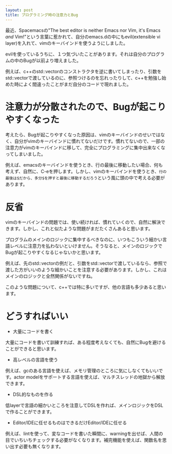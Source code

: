```yaml
---
layout: post
title: プログラミング時の注意力とBug
---
```

最近、Spacemacsの"The best editor is neither Emacs nor Vim, it's Emacs *and* Vim!"という言葉に惹かれて、自分のemacs.dの中にもevil(extensible vi layer)を入れて、vimのキーバインドを使うようにしました。

evilを使っているうちに、１つ気づいたことがあります。それは自分のプログラムの中のBugが以前より増えました。

例えば、c++のstd::vectorのコンストラクタを逆に書いてしまったり、引数をstd::vectorで渡しているのに、参照つけるのを忘れったりして、c++を勉強し始めた時によく間違ったことがまだ自分のコードで現れました。

# 注意力が分散されたので、Bugが起こりやすくなった
考えたら、Bugが起こりやすくなった原因は、vimのキーバインドのせいではなく、自分がvimのキーバインドに慣れてないだけです。慣れてないので、一部の注意力がvimのキーバインドに移して、完全にプログラミングに集中出来なくなってしまいました。

例えば、emacsのキーバインドを使うとき、行の最後に移動したい場合、何も考えず、自然に、C-eを押します。しかし、vimのキーバインドを使うとき、`行の最後は$だから、多分$を押すと最後に移動するだろう`という風に頭の中で考える必要があります。

# 反省
vimのキーバインドの問題では、使い続ければ、慣れていくので、自然に解決できます。しかし、これと似たような問題がまだたくさんあると思います。

プログラムのメインのロジックに集中するべきなのに、いつもこういう細かい言語レベルに注意力を払わないといけません。そうなると、メインのロジックでBugが起こりやすくなるじゃないかと思います。

例えば、先のstd::vectorの例だと、引数をstd::vectorで渡しているなら、参照で渡した方がいいのような細かいことを注意する必要があります。しかし、これはメインのロジックと全然関係がないですね。

このような問題について、c++では特に多いですが、他の言語も多少あると思います。

# どうすればいい
* 大量にコードを書く

大量にコードを書いて訓練すれば、ある程度考えなくても、自然にBugを避けることができると思います。

* 高レベルの言語を使う

例えば、gcのある言語を使えば、メモリ管理のところに気にしなくてもいいです。actor modelをサポートする言語を使えば、マルチスレッドの地獄から解放できます。

* DSL的なものを作る

低layerで言語の細かいところを注意してDSLを作れば、メインロジックをDSLで作ることができます。

* Editor/IDEに任せるものはできるだけEditor/IDEに任せる

例えば、lintを使って、変なコードを書いた瞬間に、warningを出せば、人間の目でいちいちチェックする必要がなくなります。補完機能を使えば、関数名を思い出す必要も無くなります。

